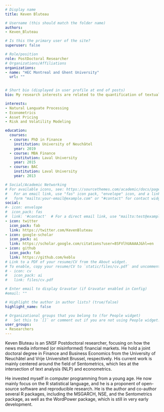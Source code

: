 ```yaml
---
# Display name
title: Keven Bluteau

# Username (this should match the folder name)
authors:
- Keven_Bluteau

# Is this the primary user of the site?
superuser: false

# Role/position
role: PostDoctoral Researcher
# Organizations/Affiliations
organizations:
- name: "HEC Montreal and Ghent University"
  url: ""
  

# Short bio (displayed in user profile at end of posts)
bio: My research interests are related to the quantification of textual data to enhance economic and financial decisions.

interests:
- Natural Languate Processing
- Econometrics
- Asset Pricing
- Risk and Volatility Modeling

education:
  courses:
  - course: PhD in Finance
    institution: University of Neuchâtel
    year: 2019
  - course: MBA Finance
    institution: Laval University
    year: 2015
  - course: BAC 
    institution: Laval University
    year: 2013

# Social/Academic Networking
# For available icons, see: https://sourcethemes.com/academic/docs/page-builder/#icons
#   For an email link, use "fas" icon pack, "envelope" icon, and a link in the
#   form "mailto:your-email@example.com" or "#contact" for contact widget.
social:
#- icon: envelope
#  icon_pack: fas
#  link: '#contact'  # For a direct email link, use "mailto:test@example.org".
- icon: twitter
  icon_pack: fab
  link: https://twitter.com/KevenBluteau
- icon: google-scholar
  icon_pack: ai
  link: https://scholar.google.com/citations?user=8SFVlhUAAAAJ&hl=en    
- icon: github
  icon_pack: fab
  link: https://github.com/keblu
# Link to a PDF of your resume/CV from the About widget.
# To enable, copy your resume/CV to `static/files/cv.pdf` and uncomment the lines below.
# - icon: cv
#   icon_pack: ai
#   link: files/cv.pdf

# Enter email to display Gravatar (if Gravatar enabled in Config)
#email: ""

# Highlight the author in author lists? (true/false)
highlight_name: false

# Organizational groups that you belong to (for People widget)
#   Set this to `[]` or comment out if you are not using People widget.
user_groups:
- Researchers
---
```

Keven Bluteau is an SNSF Postdoctoral researcher, focusing on how the news media informed (or misinformed) financial markets. He hold a joint doctoral degree in Finance and Business Economics from the University of Neuchâtel and Vrije Universiteit Brussel, respectively. His current work is mainly centered around the field of Sentometrics, which lies at the intersection of text analysis (NLP) and econometrics.

He invested myself in computer programming from a young age. He now mainly focus on the R statistical language, and he is a proponent of open-source software and reproducible research. He is the author and co-author several R packages, including the MSGARCH, NSE, and the Sentometrics package, as well as the WordPower package, which is still in very early development.
